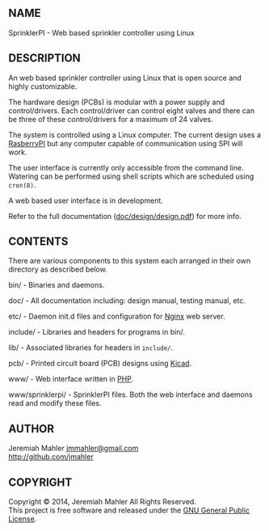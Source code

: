 
NAME
----

SprinklerPI - Web based sprinkler controller using Linux

DESCRIPTION
-----------

An web based sprinkler controller using Linux that is
open source and highly customizable.

The hardware design (PCBs) is modular with a power supply
and control/drivers.  Each control/driver can control eight
valves and there can be three of these control/drivers
for a maximum of 24 valves.

The system is controlled using a Linux computer.
The current design uses a [RasberryPI][rpi] but any computer capable
of communication using SPI will work.

  [rpi]: http://www.rasberrypi.org

The user interface is currently only accessible from the command line.
Watering can be performed using shell scripts which are scheduled
using `cron(8)`.

A web based user interface is in development.

Refer to the full documentation ([doc/design/design.pdf](https://github.com/jmahler/sprinklerpi/blob/build/doc/design/design.pdf?raw=true)) for more info.

CONTENTS
--------

There are various components to this system each arranged in their
own directory as described below.

  bin/ - Binaries and daemons.

  doc/ - All documentation including: design manual, testing manual, etc.

  etc/ - Daemon init.d files and configuration for [Nginx][nginx] web server.

  include/ - Libraries and headers for programs in bin/.

  lib/ - Associated libraries for headers in `include/`.

  pcb/ - Printed circuit board (PCB) designs using [Kicad][kicad].

  www/ - Web interface written in [PHP][php].

  www/sprinklerpi/ - SprinklerPI files.  Both the web interface and daemons
    read and modify these files.

  [kicad]:http://www.kicad-pcb.org

  [PHP]:http://www.php.net

  [nginx]:http://www.nginx.org

AUTHOR
------

Jeremiah Mahler <jmmahler@gmail.com><br>
<http://github.com/jmahler>

COPYRIGHT
---------

Copyright &copy; 2014, Jeremiah Mahler All Rights Reserved.<br>
This project is free software and released under
the [GNU General Public License][gpl].

  [gpl]: http://www.gnu.org/licenses/gpl.html

